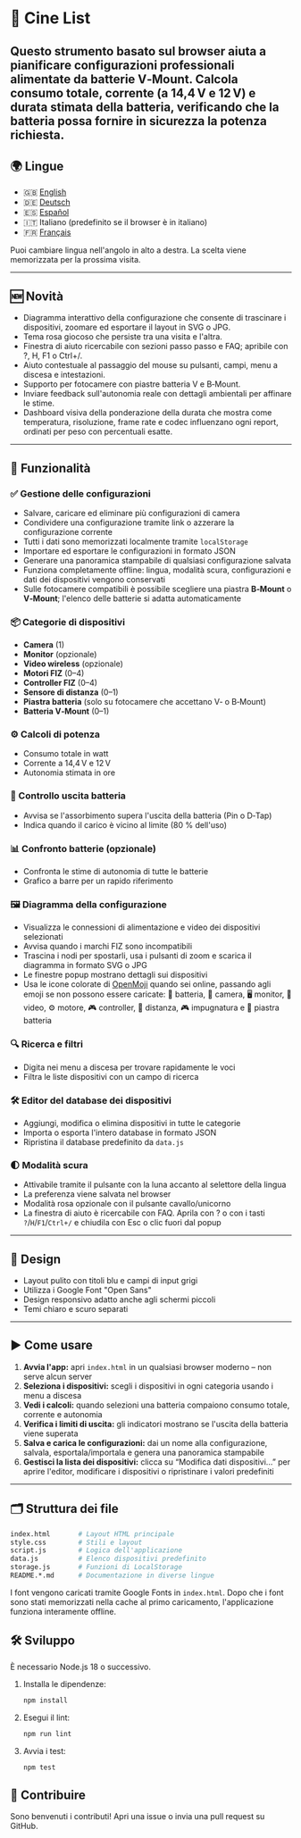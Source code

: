# 🎥 Cine List

Questo strumento basato sul browser aiuta a pianificare configurazioni professionali alimentate da batterie V‑Mount. Calcola **consumo totale**, **corrente** (a 14,4 V e 12 V) e **durata stimata della batteria**, verificando che la batteria possa fornire in sicurezza la potenza richiesta.
---

## 🌍 Lingue
- 🇬🇧 [English](README.en.md)
- 🇩🇪 [Deutsch](README.de.md)
- 🇪🇸 [Español](README.es.md)
- 🇮🇹 Italiano (predefinito se il browser è in italiano)
- 🇫🇷 [Français](README.fr.md)

Puoi cambiare lingua nell'angolo in alto a destra. La scelta viene memorizzata per la prossima visita.

---

## 🆕 Novità
- Diagramma interattivo della configurazione che consente di trascinare i dispositivi, zoomare ed esportare il layout in SVG o JPG.
- Tema rosa giocoso che persiste tra una visita e l'altra.
- Finestra di aiuto ricercabile con sezioni passo passo e FAQ; apribile con ?, H, F1 o Ctrl+/.
- Aiuto contestuale al passaggio del mouse su pulsanti, campi, menu a discesa e intestazioni.
- Supporto per fotocamere con piastre batteria V e B‑Mount.
- Inviare feedback sull'autonomia reale con dettagli ambientali per affinare le stime.
- Dashboard visiva della ponderazione della durata che mostra come temperatura, risoluzione, frame rate e codec influenzano ogni report, ordinati per peso con percentuali esatte.

---

## 🔧 Funzionalità

### ✅ Gestione delle configurazioni
- Salvare, caricare ed eliminare più configurazioni di camera
- Condividere una configurazione tramite link o azzerare la configurazione corrente
- Tutti i dati sono memorizzati localmente tramite `localStorage`
- Importare ed esportare le configurazioni in formato JSON
- Generare una panoramica stampabile di qualsiasi configurazione salvata
- Funziona completamente offline: lingua, modalità scura, configurazioni e dati dei dispositivi vengono conservati
- Sulle fotocamere compatibili è possibile scegliere una piastra **B‑Mount** o **V‑Mount**; l'elenco delle batterie si adatta automaticamente

### 📦 Categorie di dispositivi
- **Camera** (1)
- **Monitor** (opzionale)
- **Video wireless** (opzionale)
- **Motori FIZ** (0–4)
- **Controller FIZ** (0–4)
- **Sensore di distanza** (0–1)
- **Piastra batteria** (solo su fotocamere che accettano V‑ o B‑Mount)
- **Batteria V‑Mount** (0–1)

### ⚙️ Calcoli di potenza
- Consumo totale in watt
- Corrente a 14,4 V e 12 V
- Autonomia stimata in ore

### 🔋 Controllo uscita batteria
- Avvisa se l'assorbimento supera l'uscita della batteria (Pin o D‑Tap)
- Indica quando il carico è vicino al limite (80 % dell'uso)

### 📊 Confronto batterie (opzionale)
- Confronta le stime di autonomia di tutte le batterie
- Grafico a barre per un rapido riferimento

### 🖼 Diagramma della configurazione
- Visualizza le connessioni di alimentazione e video dei dispositivi selezionati
- Avvisa quando i marchi FIZ sono incompatibili
- Trascina i nodi per spostarli, usa i pulsanti di zoom e scarica il diagramma in formato SVG o JPG
- Le finestre popup mostrano dettagli sui dispositivi
- Usa le icone colorate di [OpenMoji](https://openmoji.org/) quando sei online, passando agli emoji se non possono essere caricate:
  🔋 batteria, 🎥 camera, 🖥️ monitor, 📡 video, ⚙️ motore,
  🎮 controller, 📐 distanza, 🎮 impugnatura e 🔌 piastra batteria

### 🔍 Ricerca e filtri
- Digita nei menu a discesa per trovare rapidamente le voci
- Filtra le liste dispositivi con un campo di ricerca

### 🛠 Editor del database dei dispositivi
- Aggiungi, modifica o elimina dispositivi in tutte le categorie
- Importa o esporta l'intero database in formato JSON
- Ripristina il database predefinito da `data.js`

### 🌓 Modalità scura
- Attivabile tramite il pulsante con la luna accanto al selettore della lingua
- La preferenza viene salvata nel browser
- Modalità rosa opzionale con il pulsante cavallo/unicorno
- La finestra di aiuto è ricercabile con FAQ. Aprila con ? o con i tasti `?`/`H`/`F1`/`Ctrl+/` e chiudila con Esc o clic fuori dal popup

---

## 🎨 Design
- Layout pulito con titoli blu e campi di input grigi
- Utilizza i Google Font "Open Sans"
- Design responsivo adatto anche agli schermi piccoli
- Temi chiaro e scuro separati

---

## ▶️ Come usare
1. **Avvia l'app:** apri `index.html` in un qualsiasi browser moderno – non serve alcun server
2. **Seleziona i dispositivi:** scegli i dispositivi in ogni categoria usando i menu a discesa
3. **Vedi i calcoli:** quando selezioni una batteria compaiono consumo totale, corrente e autonomia
4. **Verifica i limiti di uscita:** gli indicatori mostrano se l'uscita della batteria viene superata
5. **Salva e carica le configurazioni:** dai un nome alla configurazione, salvala, esportala/importala e genera una panoramica stampabile
6. **Gestisci la lista dei dispositivi:** clicca su “Modifica dati dispositivi…” per aprire l'editor, modificare i dispositivi o ripristinare i valori predefiniti

---

## 🗂️ Struttura dei file
```bash
index.html       # Layout HTML principale
style.css        # Stili e layout
script.js        # Logica dell'applicazione
data.js          # Elenco dispositivi predefinito
storage.js       # Funzioni di LocalStorage
README.*.md      # Documentazione in diverse lingue
```
I font vengono caricati tramite Google Fonts in `index.html`.
Dopo che i font sono stati memorizzati nella cache al primo caricamento, l'applicazione funziona interamente offline.

## 🛠️ Sviluppo
È necessario Node.js 18 o successivo.
1. Installa le dipendenze:
   ```bash
   npm install
   ```
2. Esegui il lint:
   ```bash
   npm run lint
   ```
3. Avvia i test:
   ```bash
   npm test
   ```

## 🤝 Contribuire
Sono benvenuti i contributi! Apri una issue o invia una pull request su GitHub.

